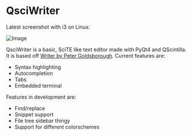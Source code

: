 # QsciWriter
Latest screenshot with i3 on Linux:

![Image](https://raw.githubusercontent.com/sbenchik/QsciWriter/master/screen.png)

QsciWriter is a basic, SciTE like text editor made with PyQt4 and QScintilla. It is based off [Writer by Peter Goldsborough](https://github.com/goldsborough/Writer).
Current features are:
* Syntax highlighting
* Autocompletion
* Tabs
* Embedded terminal

Features in development are:
* Find/replace
* Snippet support
* File tree sidebar thingy
* Support for different colorschemes

